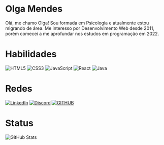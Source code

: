 # Olga Mendes 

Olá, me chamo Olga! Sou formada em Psicologia e atualmente estou migrando de área. Me interesso por Desenvolvimento Web desde 2011, porém comecei a me aprofundar nos estudos em programação em 2022.

# Habilidades
![HTML5](https://img.shields.io/badge/HTML5-000?style=for-the-badge&logo=html5)
![CSS3](https://img.shields.io/badge/CSS3-000?style=for-the-badge&logo=css3&logoColor=264CE4)
![JavaScript](https://img.shields.io/badge/JavaScript-000?style=for-the-badge&logo=javascript)
![React](https://img.shields.io/badge/React-000?style=for-the-badge&logo=react)
![Java](https://img.shields.io/badge/Java-000?style=for-the-badge&logo=java)

# Redes
[![LinkedIn](https://img.shields.io/badge/LinkedIn-000?style=for-the-badge&logo=linkedin&logoColor=0E76A8)](https://www.linkedin.com/in/olga-mendes/)
[![Discord](https://img.shields.io/badge/Discord-000?style=for-the-badge&logo=discord)](https://www.discord.com/in/olyusha/)
[![GITHUB](https://img.shields.io/badge/Github-000?style=for-the-badge&logo=github)](https://github.com/olgacsmendes)

# Status

![GitHub Stats](https://github-readme-stats.vercel.app/api?username=olgacsmendes&theme=transparent&bg_color=000&border_color=30A3DC&show_icons=true&icon_color=30A3DC&title_color=E94D5F&text_color=FFF)
